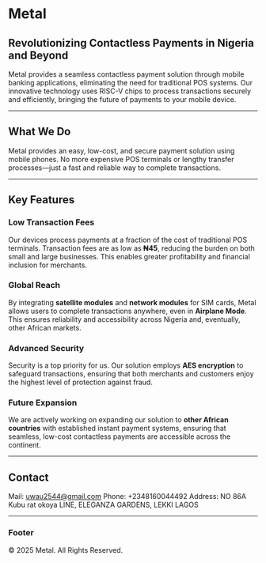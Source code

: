 # Metal

## Revolutionizing Contactless Payments in Nigeria and Beyond

Metal provides a seamless contactless payment solution through mobile banking applications, eliminating the need for traditional POS systems. Our innovative technology uses RISC-V chips to process transactions securely and efficiently, bringing the future of payments to your mobile device.

---

## What We Do

Metal provides an easy, low-cost, and secure payment solution using mobile phones. No more expensive POS terminals or lengthy transfer processes—just a fast and reliable way to complete transactions.

---

## Key Features

### Low Transaction Fees

Our devices process payments at a fraction of the cost of traditional POS terminals. Transaction fees are as low as **₦45**, reducing the burden on both small and large businesses. This enables greater profitability and financial inclusion for merchants.

### Global Reach

By integrating **satellite modules** and **network modules** for SIM cards, Metal allows users to complete transactions anywhere, even in **Airplane Mode**. This ensures reliability and accessibility across Nigeria and, eventually, other African markets.

### Advanced Security

Security is a top priority for us. Our solution employs **AES encryption** to safeguard transactions, ensuring that both merchants and customers enjoy the highest level of protection against fraud.

### Future Expansion

We are actively working on expanding our solution to **other African countries** with established instant payment systems, ensuring that seamless, low-cost contactless payments are accessible across the continent.

---

## Contact

Mail: [uwau2544@gmail.com](mailto:uwau2544@gmail.com)
Phone: +2348160044492
Address: NO 86A Kubu rat okoya LINE, ELEGANZA GARDENS, LEKKI LAGOS

---

### Footer

&copy; 2025 Metal. All Rights Reserved.
